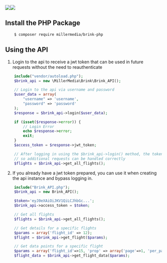 <img src="http://joinbrink.com/assets/images/repo/Brink.png"><img src="http://joinbrink.com/assets/images/repo/PHP-logo.png">

Install the PHP Package
-------------------------

```
    $ composer require millermedia/brink-php
```

Using the API
--------------

1. Login to the api to receive a jwt token that can be used in future requests without the need to reauthenticate

```php
	include("vendor/autoload.php");
	$brink_api = new \MillerMedia\Brink\Brink_API();

	// Login to the api via username and password
	$user_data = array(
		"username" => 'username',
		"password" => 'password'
	);
	$response = $brink_api->login($user_data);

	if (isset($response->error)) {
		// Login Error
		echo $response->error;
		exit;
	}
	$access_token = $response->jwt_token;

	// After logging in using the $brink_api->login() method, the token is already set
	// so additional requests can be handled correctly
	$flights = $brink_api->get_all_flights();
```

2. If you already have a jwt token prepared, you can use it when creating the api instance and bypass logging in.

```php
	include("Brink_API.php");
	$brink_api = new Brink_API();

	$token='eyJ0eXAiOiJKV1QiLCJhbGc...';
	$brink_api->access_token = $token;

	// Get all flights
	$flights = $brink_api->get_all_flights();

	// Get details for a specific flights
	$params = array('flight_id' => 12);
	$flight = $brink_api->get_flight($params);

	// Get data points for a specific flight
	$params = array('flight_id'=>15, 'prop' => array('page'=>1, 'per_page'=>5));
	$flight_data = $brink_api->get_flight_data($params);
```